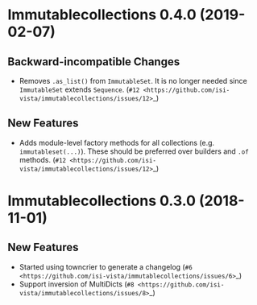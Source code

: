 Immutablecollections 0.4.0 (2019-02-07)
=======================================

Backward-incompatible Changes
-----------------------------

- Removes `.as_list()` from `ImmutableSet`.
  It is no longer needed since `ImmutableSet` extends `Sequence`. (`#12 <https://github.com/isi-vista/immutablecollections/issues/12>`_)


New Features
------------

- Adds module-level factory methods for all collections (e.g. `immutableset(...)`).
  These should be preferred over builders and `.of` methods. (`#12 <https://github.com/isi-vista/immutablecollections/issues/12>`_)


Immutablecollections 0.3.0 (2018-11-01)
=======================================

New Features
------------

- Started using towncrier to generate a changelog (`#6 <https://github.com/isi-vista/immutablecollections/issues/6>`_)
- Support inversion of MultiDicts (`#8 <https://github.com/isi-vista/immutablecollections/issues/8>`_)

